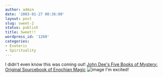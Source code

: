 ```yaml
---
author: admin
date: '2003-01-27 00:36:00'
layout: post
slug: sweet-2
status: publish
title: Sweet!!
wordpress_id: '1260'
categories:
- Esoteric
- Spirituality
---
```


I didn't even know this was coming out! [John Dee's Five Books of
Mystery: Original Sourcebook of Enochian
Magic](http://www.amazon.com/exec/obidos/tg/detail/-/1578631785/)
![image](http://images.amazon.com/images/P/1578631785.01.LZZZZZZZ.jpg)
I'm excited!
